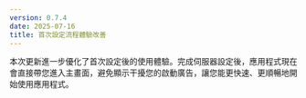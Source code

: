 ```yaml
---
version: 0.7.4
date: 2025-07-16
title: 首次設定流程體驗改善
---
```


本次更新進一步優化了首次設定後的使用體驗。完成伺服器設定後，應用程式現在會直接帶您進入主畫面，避免顯示干擾您的啟動廣告，讓您能更快速、更順暢地開始使用應用程式。
